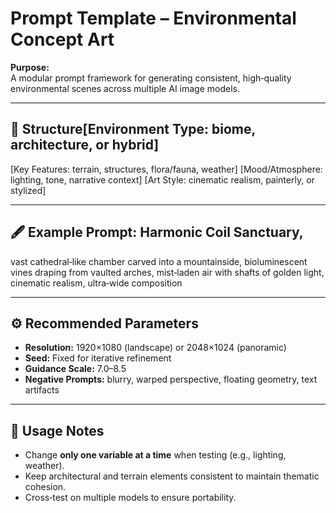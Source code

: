 # Prompt Template – Environmental Concept Art

**Purpose:**  
A modular prompt framework for generating consistent, high‑quality environmental scenes across multiple AI image models.

---

## 📜 Structure[Environment Type: biome, architecture, or hybrid]
[Key Features: terrain, structures, flora/fauna, weather]
[Mood/Atmosphere: lighting, tone, narrative context]
[Art Style: cinematic realism, painterly, or stylized]

---

## 🖋 Example Prompt: Harmonic Coil Sanctuary,
vast cathedral‑like chamber carved into a mountainside,
bioluminescent vines draping from vaulted arches,
mist‑laden air with shafts of golden light,
cinematic realism, ultra‑wide composition

---

## ⚙ Recommended Parameters
- **Resolution:** 1920×1080 (landscape) or 2048×1024 (panoramic)
- **Seed:** Fixed for iterative refinement
- **Guidance Scale:** 7.0–8.5
- **Negative Prompts:** blurry, warped perspective, floating geometry, text artifacts

---

## 🔄 Usage Notes
- Change **only one variable at a time** when testing (e.g., lighting, weather).
- Keep architectural and terrain elements consistent to maintain thematic cohesion.
- Cross‑test on multiple models to ensure portability.
